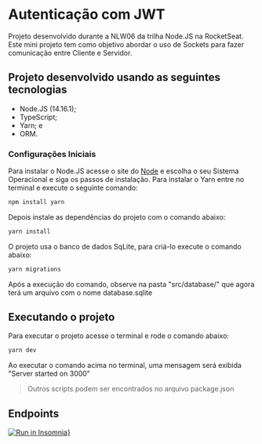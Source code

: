 # Autenticação com JWT

Projeto desenvolvido durante a NLW06 da trilha Node.JS na RocketSeat. Este mini projeto tem como objetivo abordar o uso de Sockets para fazer comunicação entre Cliente e Servidor.

## Projeto desenvolvido usando as seguintes tecnologias

-   Node.JS (14.16.1);
-   TypeScript;
-   Yarn; e
-   ORM.

### Configurações Iniciais

Para instalar o Node.JS acesse o site do [Node](https://nodejs.org/) e escolha o seu Sistema Operacional e siga os passos de instalação.
Para instalar o Yarn entre no terminal e execute o seguinte comando:

```sh
npm install yarn
```

Depois instale as dependências do projeto com o comando abaixo:

```sh
yarn install
```

O projeto usa o banco de dados SqLite, para criá-lo execute o comando abaixo:

```sh
yarn migrations
```

Após a execução do comando, observe na pasta "src/database/" que agora terá um arquivo com o nome database.sqlite

## Executando o projeto

Para executar o projeto acesse o terminal e rode o comando abaixo:

```sh
yarn dev
```

Ao executar o comando acima no terminal, uma mensagem será exibida "Server started on 3000"

> Outros scripts podem ser encontrados no arquivo package.json

## Endpoints
[![Run in Insomnia}](https://insomnia.rest/images/run.svg)](https://insomnia.rest/run/?label=nlw6&uri=https%3A%2F%2Fgithub.com%2Fhugomoraismendes%2Fnlw6%2Fblob%2Fmain%2Fdocs%2Finsomnia_endpoints)
